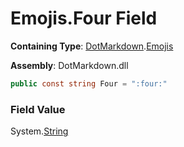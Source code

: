# Emojis\.Four Field

**Containing Type**: [DotMarkdown](../../README.md)\.[Emojis](../README.md)

**Assembly**: DotMarkdown\.dll

```csharp
public const string Four = ":four:"
```

### Field Value

System\.[String](https://docs.microsoft.com/en-us/dotnet/api/system.string)